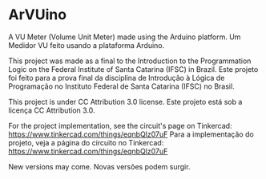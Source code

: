 # ArVUino
 A VU Meter (Volume Unit Meter) made using the Arduino platform.
 Um Medidor VU feito usando a plataforma Arduino.

 This project was made as a final to the Introduction to the Programmation Logic on the Federal Institute of Santa Catarina (IFSC) in Brazil.
 Este projeto foi feito para a prova final da disciplina de Introdução à Lógica de Programação no Instituto Federal de Santa Catarina (IFSC) no Brasil.

 This project is under CC Attribution 3.0 license.
 Este projeto está sob a licença CC Attribution 3.0.

 For the project implementation, see the circuit's page on Tinkercad: https://www.tinkercad.com/things/eqnbQlz07uF
 Para a implementação do projeto, veja a página do circuito no Tinkercad: https://www.tinkercad.com/things/eqnbQlz07uF

 New versions may come.
 Novas versões podem surgir.